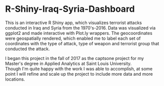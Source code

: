 # R-Shiny-Iraq-Syria-Dashboard

This is an interactive R Shiny app, which visualizes terrorist attacks conducted in Iraq and Syria from the 1970's-2016.  Data was visualized
via ggplot2 and made interactive with Plot.ly wrappers.  The geocoordinates were geospatially rendered, which enabled me to label each
set of coordinates with the type of attack, type of weapon and terrorist group that conducted the attack.  

I began this project in the fall of 2017 as the captsone project for my Master's degree in Applied Analytics at Saint Louis University.  
Though I'm quite happy with the work I was able to accomplish, at some point I will refine and scale up the project to include more data
and more locations.  
